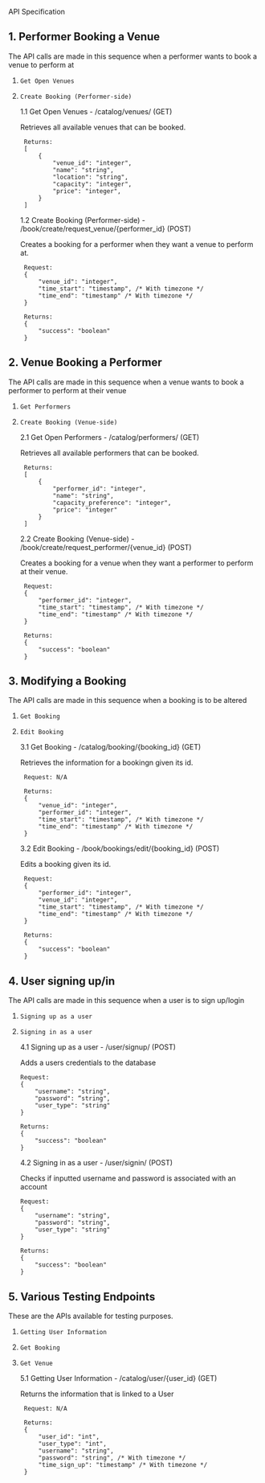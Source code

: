 API Specification

## 1. Performer Booking a Venue

The API calls are made in this sequence when a performer wants to book a venue to perform at

1.  `Get Open Venues`
2.  `Create Booking (Performer-side)`

    1.1 Get Open Venues - /catalog/venues/ (GET)

    Retrieves all available venues that can be booked.

         Returns:
         [
             {
                 "venue_id": "integer",
                 "name": "string",
                 "location": "string",
                 "capacity": "integer",
                 "price": "integer",
             }
         ]

    1.2 Create Booking (Performer-side) - /book/create/request_venue/{performer_id} (POST)

    Creates a booking for a performer when they want a venue to perform at.

         Request:
         {
             "venue_id": "integer",
             "time_start": "timestamp", /* With timezone */
             "time_end": "timestamp" /* With timezone */
         }

         Returns:
         {
             "success": "boolean"
         }

## 2. Venue Booking a Performer

The API calls are made in this sequence when a venue wants to book a performer to perform at their venue

1.  `Get Performers`
2.  `Create Booking (Venue-side)`

    2.1 Get Open Performers - /catalog/performers/ (GET)

    Retrieves all available performers that can be booked.

         Returns:
         [
             {
                 "performer_id": "integer",
                 "name": "string",
                 "capacity_preference": "integer",
                 "price": "integer"
             }
         ]

    2.2 Create Booking (Venue-side) - /book/create/request_performer/{venue_id} (POST)

    Creates a booking for a venue when they want a performer to perform at their venue.

         Request:
         {
             "performer_id": "integer",
             "time_start": "timestamp", /* With timezone */
             "time_end": "timestamp" /* With timezone */
         }

         Returns:
         {
             "success": "boolean"
         }

## 3. Modifying a Booking

The API calls are made in this sequence when a booking is to be altered

1.  `Get Booking`
2.  `Edit Booking`

    3.1 Get Booking - /catalog/booking/{booking_id} (GET)

    Retrieves the information for a bookingn given its id.

         Request: N/A

         Returns:
         {
             "venue_id": "integer",
             "performer_id": "integer",
             "time_start": "timestamp", /* With timezone */
             "time_end": "timestamp" /* With timezone */
         }

    3.2 Edit Booking - /book/bookings/edit/{booking_id} (POST)

    Edits a booking given its id.

         Request:
         {
             "performer_id": "integer",
             "venue_id": "integer",
             "time_start": "timestamp", /* With timezone */
             "time_end": "timestamp" /* With timezone */
         }

         Returns:
         {
             "success": "boolean"
         }

## 4. User signing up/in

The API calls are made in this sequence when a user is to sign up/login

1.  `Signing up as a user`
2.  `Signing in as a user`

    4.1 Signing up as a user - /user/signup/ (POST)

    Adds a users credentials to the database

        Request:
        {
            "username": "string",
            "password": “string",
            "user_type": "string"
        }

        Returns:
        {
            "success": "boolean"
        }

    4.2 Signing in as a user - /user/signin/ (POST)

    Checks if inputted username and password is associated with an account

        Request:
        {
            "username": "string",
            "password": "string",
            "user_type": "string"
        }

        Returns:
        {
            "success": "boolean"
        }

## 5. Various Testing Endpoints

These are the APIs available for testing purposes.

1.  `Getting User Information`
2.  `Get Booking`
3.  `Get Venue`

    5.1 Getting User Information - /catalog/user/{user_id} (GET)

    Returns the information that is linked to a User

         Request: N/A

         Returns:
         {
             "user_id": "int",
             "user_type": "int",
             "username": "string",
             "password": "string", /* With timezone */
             "time_sign_up": "timestamp" /* With timezone */
         }
